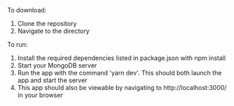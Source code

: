 To download:

1. Clone the repository
2. Navigate to the directory

To run:

1. Install the required dependencies listed in package.json with npm install
2. Start your MongoDB server
2. Run the app with the command 'yarn dev'. This should both launch the app and start the server
3. This app should also be viewable by navigating to http://localhost:3000/ in your browser
